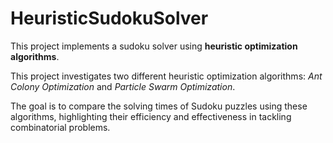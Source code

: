 # HeuristicSudokuSolver

This project implements a sudoku solver using **heuristic optimization algorithms**. 

This project investigates two different heuristic optimization algorithms: _Ant Colony Optimization_ and _Particle Swarm Optimization_. 

The goal is to compare the solving times of Sudoku puzzles using these algorithms, highlighting their efficiency and effectiveness in tackling combinatorial problems. 
